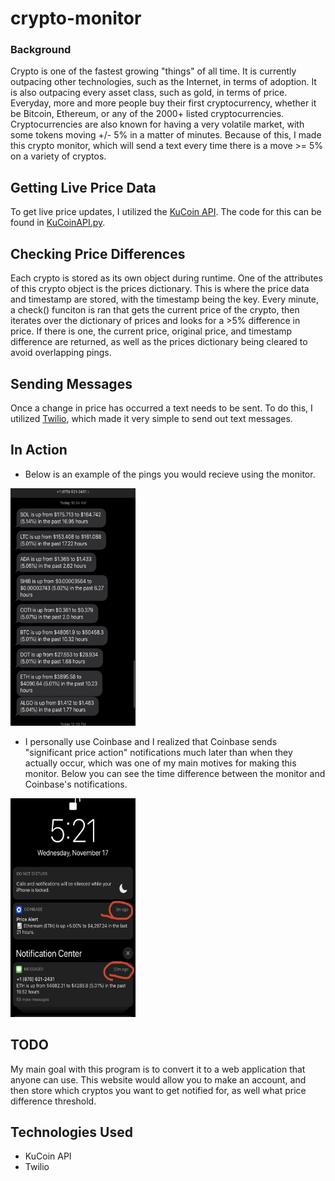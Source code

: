 # crypto-monitor

### Background
Crypto is one of the fastest growing "things" of all time. It is currently outpacing other technologies, such as the Internet, in terms of adoption. It is also outpacing every asset class, such as gold, in terms of price. Everyday, more and more people buy their first cryptocurrency, whether it be Bitcoin, Ethereum, or any of the 2000+ listed cryptocurrencies. Cryptocurrencies are also known for having a very volatile market, with some tokens moving +/- 5% in a matter of minutes. Because of this, I made this crypto monitor, which will send a text every time there is a move >= 5% on a variety of cryptos.

## Getting Live Price Data
To get live price updates, I utilized the [KuCoin API](https://docs.kucoin.com/). The code for this can be found in [KuCoinAPI.py](https://github.com/cezar-r/crypto-monitor/blob/main/src/KuCoinAPI.py).

## Checking Price Differences
Each crypto is stored as its own object during runtime. One of the attributes of this crypto object is the prices dictionary. This is where the price data and timestamp are stored, with the timestamp being the key. Every minute, a check() funciton is ran that gets the current price of the crypto, then iterates over the dictionary of prices and looks for a >5% difference in price. If there is one, the current price, original price, and timestamp difference are returned, as well as the prices dictionary being cleared to avoid overlapping pings.

## Sending Messages
Once a change in price has occurred a text needs to be sent. To do this, I utilized [Twilio](https://www.twilio.com/docs/usage/api), which made it very simple to send out text messages.

## In Action
 - Below is an example of the pings you would recieve using the monitor. 
<img src = "https://github.com/cezar-r/crypto-monitor/blob/main/monitor_ss.jpeg" width = 200 height = 380> 

 - I personally use Coinbase and I realized that Coinbase sends "significant price action" notifications much later than when they actually occur, which was one of my main motives for making this monitor. Below you can see the time difference between the monitor and Coinbase's notifications.
<img src = "https://github.com/cezar-r/crypto-monitor/blob/main/monitor_vs_coinbase.jpg" width = 200 height = 350> 


## TODO
My main goal with this program is to convert it to a web application that anyone can use. This website would allow you to make an account, and then store which cryptos you want to get notified for, as well what price difference threshold. 

## Technologies Used
 - KuCoin API
 - Twilio
